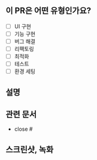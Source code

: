 <!--
 풀 리퀘스트에 대한 신속한 검토/응답을 위해, 이미 리뷰나 코멘트를 받았다면 추가 커밋을 강제 푸시하지 마세요.
풀 리퀘스트를 제출하기 전에 다음을 확인해 주세요:

👷‍♀️ 작은 PR을 만들어 주세요.
📝 설명이 명확한 커밋 메시지를 사용하세요.
📗 관련된 문서를 업데이트하고 필요한 스크린샷을 포함하세요.
-->

## 이 PR은 어떤 유형인가요?

- [ ] UI 구현
- [ ] 기능 구현
- [ ] 버그 해결
- [ ] 리팩토링
- [ ] 최적화
- [ ] 테스트
- [ ] 환경 세팅

## 설명

## 관련 문서

<!--
예를 들어, "closes #1234"라는 텍스트가 현재 풀 리퀘스트와 1234번 이슈를 연결하고, 풀 리퀘스트가 병합되면 Github가 자동으로 이슈를 닫습니다.
-->

- close #

## 스크린샷, 녹화
